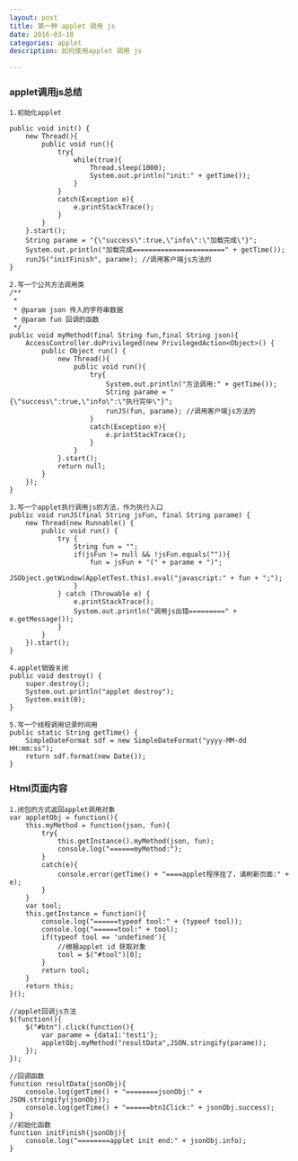 ```yaml
---
layout: post
title: 第一种 applet 调用 js
date: 2016-03-10
categories: applet
description: 如何使用applet 调用 js

---
```


### applet调用js总结 

	1.初始化applet
	
    public void init() {
        new Thread(){
            public void run(){
                try{
                    while(true){
                        Thread.sleep(1000);
                        System.out.println("init:" + getTime());
                    }            
                }
                catch(Exception e){
                    e.printStackTrace();
                }
            }
        }.start();
        String parame = "{\"success\":true,\"info\":\"加载完成\"}";
        System.out.println("加载完成=======================" + getTime());
        runJS("initFinish", parame); //调用客户端js方法的
    }

	2.写一个公共方法调用类
    /**
     *
     * @param json 传入的字符串数据
     * @param fun 回调的函数
     */
    public void myMethod(final String fun,final String json){
        AccessController.doPrivileged(new PrivilegedAction<Object>() {
            public Object run() {
                new Thread(){
                    public void run(){
                        try{
                            System.out.println("方法调用:" + getTime());
                            String parame = "{\"success\":true,\"info\":\"执行完毕\"}";
                            runJS(fun, parame); //调用客户端js方法的
                        }
                        catch(Exception e){
                            e.printStackTrace();
                        }
                    }
                }.start();
                return null;
            }
        });
    }

	3.写一个applet执行调用js的方法，作为执行入口
    public void runJS(final String jsFun, final String parame) {
        new Thread(new Runnable() {
            public void run() {
                try {
                    String fun = "";
                    if(jsFun != null && !jsFun.equals("")){
                        fun = jsFun + "(" + parame + ")";
                        JSObject.getWindow(AppletTest.this).eval("javascript:" + fun + ";");
                    }
                } catch (Throwable e) {
                	e.printStackTrace();
                    System.out.println("调用js出错=========" + e.getMessage());
                }
            }
        }).start();
    }

	4.applet销毁关闭
    public void destroy() {
        super.destroy();
        System.out.println("applet destroy");
        System.exit(0);
    }

	5.写一个线程调用记录时间用
    public static String getTime() {
        SimpleDateFormat sdf = new SimpleDateFormat("yyyy-MM-dd HH:mm:ss");
        return sdf.format(new Date());
    }


### Html页面内容

	1.闭包的方式返回applet调用对象
	var appletObj = function(){
		this.myMethod = function(json, fun){
			try{
				this.getInstance().myMethod(json, fun);
				console.log("======myMethod:");
			}
			catch(e){
				console.error(getTime() + "====applet程序挂了，请刷新页面:" + e);
			}
		}
		var tool;
		this.getInstance = function(){
			console.log("======typeof tool:" + (typeof tool));
			console.log("======tool:" + tool);
			if(typeof tool == 'undefined'){
				//根据applet id 获取对象
				tool = $("#tool")[0];
			}
			return tool;
		}
		return this;
	}();

	//applet回调js方法
	$(function(){
		$("#btn").click(function(){
			var parame = {data1:'test1'};
			appletObj.myMethod("resultData",JSON.stringify(parame));
		});
	});
	
	//回调函数
	function resultData(jsonObj){
		console.log(getTime() + "========jsonObj:" + JSON.stringify(jsonObj));
		console.log(getTime() + "======btn1Click:" + jsonObj.success);
	}
	//初始化函数
	function initFinish(jsonObj){
		console.log("========applet init end:" + jsonObj.info);
	}
</script>
<body> 
<applet id="tool" code="com.xsf.readcard.app.AppletTest" codebase="./cp/" archive="AppletTest.jar" width="0" height="0" >
</applet>
</body>